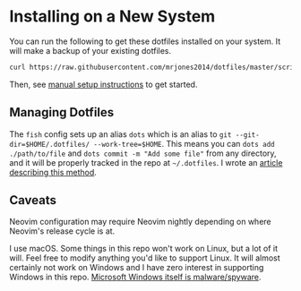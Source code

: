 # Installing on a New System

You can run the following to get these dotfiles installed on your system. It will make a backup of your existing dotfiles.

```bash
curl https://raw.githubusercontent.com/mrjones2014/dotfiles/master/scripts/config-init | bash
```

Then, see [manual setup instructions](./docs/manual-setup.md) to get started.

## Managing Dotfiles

The `fish` config sets up an alias `dots` which is an alias to `git --git-dir=$HOME/.dotfiles/ --work-tree=$HOME`. This means you can `dots add ./path/to/file`
and `dots commit -m "Add some file"` from any directory, and it will be properly tracked in the repo at `~/.dotfiles`.
I wrote an [article describing this method](https://mjones.network/storing-dotfiles-in-a-git-repo).

## Caveats

Neovim configuration may require Neovim nightly depending on where Neovim's release cycle is at.

I use macOS. Some things in this repo won't work on Linux, but a lot of it will. Feel free to modify anything you'd like to support Linux.
It will almost certainly not work on Windows and I have zero interest in supporting Windows in this repo.
[Microsoft Windows itself is malware/spyware](https://www.gnu.org/proprietary/malware-microsoft.html).

